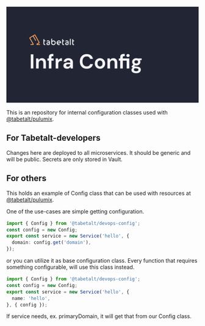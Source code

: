 ![Tabetalt Infra Config](.github/assets/header.jpg)

This is an repository for internal configuration classes used with [@tabetalt/pulumix](https://github.com/tabetalt/pulumix).

## For Tabetalt-developers

Changes here are deployed to all microservices. It should be generic and will be public.
Secrets are only stored in Vault.

## For others

This holds an example of Config class that can be used with resources at [@tabetalt/pulumix](https://github.com/tabetalt/pulumix).

One of the use-cases are simple getting configuration.

```typescript
import { Config } from '@tabetalt/devops-config';
const config = new Config;
export const service = new Service('hello', {
  domain: config.get('domain'),
});
```

or you can utilize it as base configuration class. Every function that requires something configurable,
will use this class instead.

```typescript
import { Config } from '@tabetalt/devops-config';
const config = new Config;
export const service = new Service('hello', {
  name: 'hello',
}, { config });
```

If service needs, ex. primaryDomain, it will get that from our Config class.
